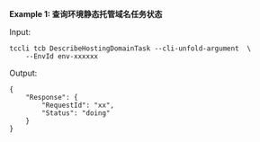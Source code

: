 **Example 1: 查询环境静态托管域名任务状态**



Input: 

```
tccli tcb DescribeHostingDomainTask --cli-unfold-argument  \
    --EnvId env-xxxxxx
```

Output: 
```
{
    "Response": {
        "RequestId": "xx",
        "Status": "doing"
    }
}
```

